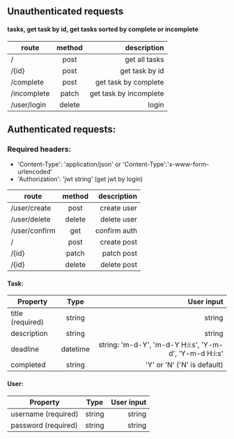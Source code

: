 ## Unauthenticated requests
#### tasks, get task by id, get tasks sorted by complete or incomplete


| route        | method      | description           |
| -------------|:-----------:| ---------------------:|
| /            | post        | get all tasks         |
| /{id}        | post        | get task by id        |
| /complete    | post        | get task by complete  | 
| /incomplete  | patch       | get task by incomplete|
| /user/login  | delete      | login                 |

## Authenticated requests:
### Required headers:
- 'Content-Type': 'application/json' or 'Content-Type':'x-www-form-urlencoded'
- 'Authorization': 'jwt string' (get jwt by login)



| route        | method      | description |
| -------------|:-----------:| ----------: |
| /user/create | post        | create user |
| /user/delete | delete      | delete user |
| /user/confirm| get         | confirm auth|
| /            | post        | create post | 
| /{id}        | patch       | patch post  |
| /{id}        | delete      | delete post |


#### Task:

| Property     | Type          | User input |
| -------------|:-------------:| ----------:|
| title (required)        | string        | string     |
| description  | string        | string     |
| deadline     | datetime      | string: 'm-d-Y', 'm-d-Y H:i:s', 'Y-m-d', 'Y-m-d H:i:s'| 
| completed    | string        | 'Y' or 'N' ('N' is default)|

#### User:

| Property           | Type        | User input |
| -------------------|:-----------:| ----------:|
| username (required)| string      | string     |
| password (required)| string      | string     |
